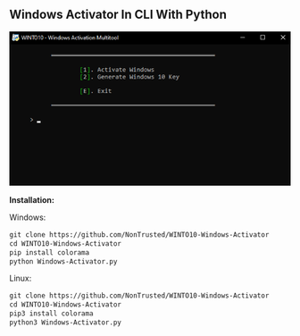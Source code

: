 
<h2>Windows Activator In CLI With Python</h2>

![alt text](https://github.com/NonTrusted/WINTO10-Windows-Activator/blob/main/git/screenshot.png?raw=true)

**Installation:**

Windows:
```
git clone https://github.com/NonTrusted/WINTO10-Windows-Activator
cd WINTO10-Windows-Activator
pip install colorama
python Windows-Activator.py
```

Linux:
```
git clone https://github.com/NonTrusted/WINTO10-Windows-Activator
cd WINTO10-Windows-Activator
pip3 install colorama
python3 Windows-Activator.py
```
